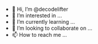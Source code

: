 - 👋 Hi, I’m @decodelifter
- 👀 I’m interested in ...
- 🌱 I’m currently learning ...
- 💞️ I’m looking to collaborate on ...
- 📫 How to reach me ...

<!---
decodelifter/decodelifter is a ✨ special ✨ repository because its `README.md` (this file) appears on your GitHub profile.
You can click the Preview link to take a look at your changes.
--->
